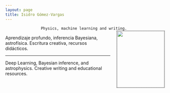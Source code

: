 ```yaml
---
layout: page
title: Isidro Gómez-Vargas
---
```


<div align="center"><code>Physics, machine learning and writing. </code></div>

<!-- ![Figura](https://igomezv.github.io/assets/img/collage1.png){: .mx-auto.d-block :} -->						
 

<style>
img {
  float: right;
  border: 1px dotted black;
  margin: 0px 0px 15px 20px;
}
</style>


<img src="https://igomezv.github.io/assets/img/isidroBN.png" width="150" height="180">

<p>
  Aprendizaje profundo, inferencia Bayesiana, astrofísica. Escritura creativa, recursos didácticos.
</p>

--- 

<p>
  Deep Learning, Bayesian inference, and astrophysics. Creative writing and educational resources.
</p>

